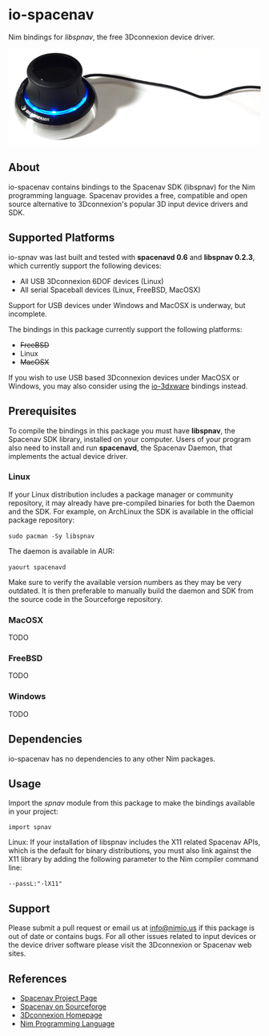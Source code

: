# io-spacenav
Nim bindings for *libspnav*, the free 3Dconnexion device driver.

![io-spacenav Logo](logo.png)

## About

io-spacenav contains bindings to the Spacenav SDK (libspnav) for the Nim
programming language. Spacenav provides a free, compatible and open source
alternative to 3Dconnexion's popular 3D input device drivers and SDK.


## Supported Platforms

io-spnav was last built and tested with **spacenavd 0.6** and **libspnav 0.2.3**,
which currently support the following devices:

- All USB 3Dconnexion 6DOF devices (Linux)
- All serial Spaceball devices (Linux, FreeBSD, MacOSX)

Support for USB devices under Windows and MacOSX is underway, but incomplete.

The bindings in this package currently support the following platforms:

- ~~FreeBSD~~
- Linux
- ~~MacOSX~~

If you wish to use USB based 3Dconnexion devices under MacOSX or Windows, you
may also consider using the [io-3dxware](https://github.com/nimious/io-3dxware)
bindings instead.


## Prerequisites

To compile the bindings in this package you must have **libspnav**, the Spacenav
SDK library, installed on your computer. Users of your program also need to
install and run **spacenavd**, the Spacenav Daemon, that implements the actual
device driver.

### Linux

If your Linux distribution includes a package manager or community repository,
it may already have pre-compiled binaries for both the Daemon and the SDK. For
example, on ArchLinux the SDK is available in the official package repository:

`sudo pacman -Sy libspnav`

The daemon is available in AUR:

`yaourt spacenavd`

Make sure to verify the available version numbers as they may be very outdated.
It is then preferable to manually build the daemon and SDK from the source code
in the Sourceforge repository.

### MacOSX

TODO

### FreeBSD

TODO

### Windows

TODO


## Dependencies

io-spacenav has no dependencies to any other Nim packages.


## Usage

Import the *spnav* module from this package to make the bindings available in
your project:

```nimrod
import spnav
```

Linux: If your installation of libspnav includes the X11 related Spacenav APIs,
which is the default for binary distributions, you must also link against the
X11 library by adding the following parameter to the Nim compiler command line:

`--passL:"-lX11"`


## Support

Please submit a pull request or email us at info@nimio.us if this package is out
of date or contains bugs. For all other issues related to input devices or the
device driver software please visit the 3Dconnexion or Spacenav web sites.


## References

* [Spacenav Project Page](http://spacenav.sourceforge.net/)
* [Spacenav on Sourceforge](http://sourceforge.net/projects/spacenav/)
* [3Dconnexion Homepage](http://www.3dconnexion.com/i)
* [Nim Programming Language](http://nim-lang.org/)
